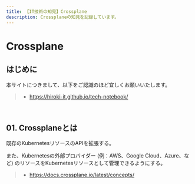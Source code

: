 ```yaml
---
title: 【IT技術の知見】Crossplane
description: Crossplaneの知見を記録しています。
---
```


# Crossplane

## はじめに

本サイトにつきまして、以下をご認識のほど宜しくお願いいたします。

> - https://hiroki-it.github.io/tech-notebook/

<br>

## 01. Crossplaneとは

既存のKubernetesリソースのAPIを拡張する。

また、Kubernetesの外部プロバイダー (例：AWS、Google Cloud、Azure、など) のリソースをKubernetesリソースとして管理できるようにする。

> - https://docs.crossplane.io/latest/concepts/

<br>
